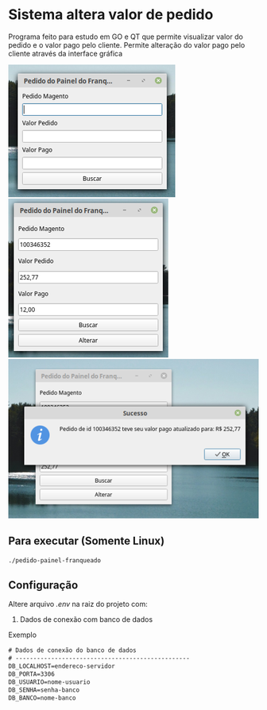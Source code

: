 # Sistema altera valor de pedido

Programa feito para estudo em GO e QT que permite visualizar valor do pedido e o valor pago pelo cliente.
Permite alteração do valor pago pelo cliente através da interface gráfica

![Alt text](./imagens/1.png?raw=true "Página inicial do programa")
![Alt text](./imagens/2.png?raw=true "Página visualização pedido")
![Alt text](./imagens/3.png?raw=true "Mensagem sucesso ao alterar valor pago")

## Para executar (Somente Linux)
```./pedido-painel-franqueado``` 

## Configuração
Altere arquivo *.env* na raiz do projeto com:
1. Dados de conexão com banco de dados

Exemplo
```
# Dados de conexão do banco de dados
# -------------------------------------------------
DB_LOCALHOST=endereco-servidor
DB_PORTA=3306
DB_USUARIO=nome-usuario
DB_SENHA=senha-banco
DB_BANCO=nome-banco
```
